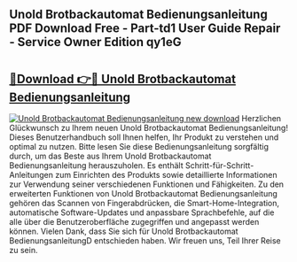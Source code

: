 ## Unold Brotbackautomat Bedienungsanleitung PDF Download Free - Part-td1 User Guide Repair - Service Owner Edition qy1eG

# <h2><a href="http://df08vh.blite.top/?on=Unold+Brotbackautomat+Bedienungsanleitung">🔗Download 👉🔴 Unold Brotbackautomat Bedienungsanleitung</a></h2>

[![Unold Brotbackautomat Bedienungsanleitung new download](https://i.imgur.com/lujVjoI.png)](http://df08vh.blite.top/?on=Unold+Brotbackautomat+Bedienungsanleitung)
Herzlichen Glückwunsch zu Ihrem neuen Unold Brotbackautomat Bedienungsanleitung! Dieses Benutzerhandbuch soll Ihnen helfen, Ihr Produkt zu verstehen und optimal zu nutzen. Bitte lesen Sie diese Bedienungsanleitung sorgfältig durch, um das Beste aus Ihrem Unold Brotbackautomat Bedienungsanleitung herauszuholen. Es enthält Schritt-für-Schritt-Anleitungen zum Einrichten des Produkts sowie detaillierte Informationen zur Verwendung seiner verschiedenen Funktionen und Fähigkeiten. Zu den erweiterten Funktionen von Unold Brotbackautomat Bedienungsanleitung gehören das Scannen von Fingerabdrücken, die Smart-Home-Integration, automatische Software-Updates und anpassbare Sprachbefehle, auf die alle über die Benutzeroberfläche zugegriffen und angepasst werden können. Vielen Dank, dass Sie sich für Unold Brotbackautomat BedienungsanleitungD entschieden haben. Wir freuen uns, Teil Ihrer Reise zu sein.
